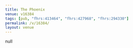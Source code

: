 ```yaml
---
title: The Phoenix
venue: v16384
tags: [pub, "fhrs:413464", "fhrs:427968", "fhrs:294330"]
permalink: /v/16384/
layout: venue
---
```

null